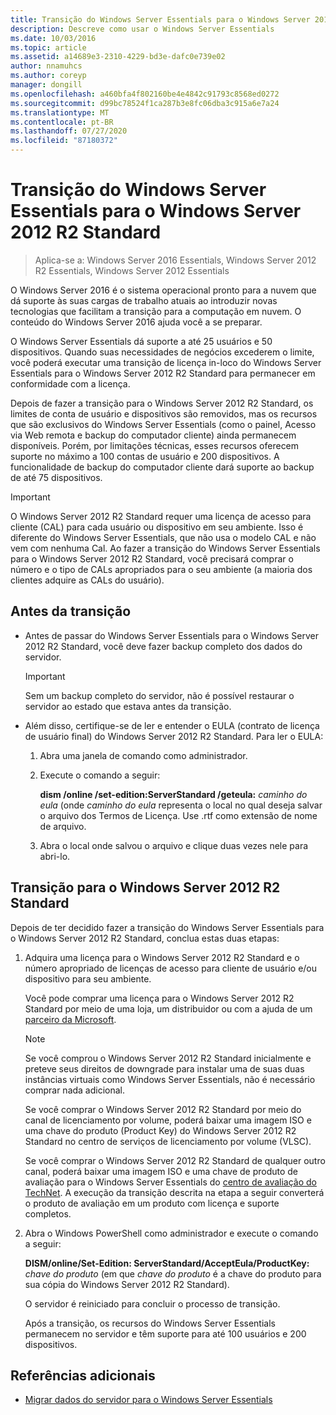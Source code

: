 ```yaml
---
title: Transição do Windows Server Essentials para o Windows Server 2012 R2 Standard
description: Descreve como usar o Windows Server Essentials
ms.date: 10/03/2016
ms.topic: article
ms.assetid: a14689e3-2310-4229-bd3e-dafc0e739e02
author: nnamuhcs
ms.author: coreyp
manager: dongill
ms.openlocfilehash: a460bfa4f802160be4e4842c91793c8568ed0272
ms.sourcegitcommit: d99bc78524f1ca287b3e8fc06dba3c915a6e7a24
ms.translationtype: MT
ms.contentlocale: pt-BR
ms.lasthandoff: 07/27/2020
ms.locfileid: "87180372"
---
```

# <a name="transition-from-windows-server-essentials-to-windows-server-2012-r2-standard"></a>Transição do Windows Server Essentials para o Windows Server 2012 R2 Standard

>Aplica-se a: Windows Server 2016 Essentials, Windows Server 2012 R2 Essentials, Windows Server 2012 Essentials

O Windows Server 2016 é o sistema operacional pronto para a nuvem que dá suporte às suas cargas de trabalho atuais ao introduzir novas tecnologias que facilitam a transição para a computação em nuvem. O conteúdo do Windows Server 2016 ajuda você a se preparar.

 O Windows Server Essentials dá suporte a até 25 usuários e 50 dispositivos. Quando suas necessidades de negócios excederem o limite, você poderá executar uma transição de licença in-loco do Windows Server Essentials para o Windows Server 2012 R2 Standard para permanecer em conformidade com a licença.

 Depois de fazer a transição para o Windows Server 2012 R2 Standard, os limites de conta de usuário e dispositivos são removidos, mas os recursos que são exclusivos do Windows Server Essentials (como o painel, Acesso via Web remota e backup do computador cliente) ainda permanecem disponíveis. Porém, por limitações técnicas, esses recursos oferecem suporte no máximo a 100 contas de usuário e 200 dispositivos. A funcionalidade de backup do computador cliente dará suporte ao backup de até 75 dispositivos.

> [!IMPORTANT]
>   O Windows Server 2012 R2 Standard requer uma licença de acesso para cliente (CAL) para cada usuário ou dispositivo em seu ambiente. Isso é diferente do Windows Server Essentials, que não usa o modelo CAL e não vem com nenhuma Cal. Ao fazer a transição do Windows Server Essentials para o Windows Server 2012 R2 Standard, você precisará comprar o número e o tipo de CALs apropriados para o seu ambiente (a maioria dos clientes adquire as CALs do usuário).

## <a name="before-the-transition"></a>Antes da transição

-   Antes de passar do Windows Server Essentials para o Windows Server 2012 R2 Standard, você deve fazer backup completo dos dados do servidor.

    > [!IMPORTANT]
    >  Sem um backup completo do servidor, não é possível restaurar o servidor ao estado que estava antes da transição.

-   Além disso, certifique-se de ler e entender o EULA (contrato de licença de usuário final) do Windows Server 2012 R2 Standard. Para ler o EULA:

    1.  Abra uma janela de comando como administrador.

    2.  Execute o comando a seguir:

         **dism /online /set-edition:ServerStandard /geteula:** *caminho do eula* (onde *caminho do eula* representa o local no qual deseja salvar o arquivo dos Termos de Licença. Use .rtf como extensão de nome de arquivo.

    3.  Abra o local onde salvou o arquivo e clique duas vezes nele para abri-lo.

## <a name="transition-to--windows-server-2012-r2-standard"></a>Transição para o Windows Server 2012 R2 Standard
 Depois de ter decidido fazer a transição do Windows Server Essentials para o Windows Server 2012 R2 Standard, conclua estas duas etapas:

1. Adquira uma licença para o Windows Server 2012 R2 Standard e o número apropriado de licenças de acesso para cliente de usuário e/ou dispositivo para seu ambiente.

    Você pode comprar uma licença para o Windows Server 2012 R2 Standard por meio de uma loja, um distribuidor ou com a ajuda de um [parceiro da Microsoft](https://pinpoint.microsoft.com/SelectCulture.aspx).

   > [!NOTE]
   >  Se você comprou o Windows Server 2012 R2 Standard inicialmente e preteve seus direitos de downgrade para instalar uma de suas duas instâncias virtuais como Windows Server Essentials, não é necessário comprar nada adicional.
   >
   >  Se você comprar o Windows Server 2012 R2 Standard por meio do canal de licenciamento por volume, poderá baixar uma imagem ISO e uma chave do produto (Product Key) do Windows Server 2012 R2 Standard no centro de serviços de licenciamento por volume (VLSC).
   >
   >  Se você comprar o Windows Server 2012 R2 Standard de qualquer outro canal, poderá baixar uma imagem ISO e uma chave de produto de avaliação para o Windows Server Essentials do [centro de avaliação do TechNet](https://technet.microsoft.com/evalcenter/jj659306.aspx). A execução da transição descrita na etapa a seguir converterá o produto de avaliação em um produto com licença e suporte completos.

2. Abra o Windows PowerShell como administrador e execute o comando a seguir:

    **DISM/online/Set-Edition: ServerStandard/AcceptEula/ProductKey:** *chave do produto* (em que *chave do produto* é a chave do produto para sua cópia do Windows Server 2012 R2 Standard).

    O servidor é reiniciado para concluir o processo de transição.

   Após a transição, os recursos do Windows Server Essentials permanecem no servidor e têm suporte para até 100 usuários e 200 dispositivos.

## <a name="additional-references"></a>Referências adicionais


-   [Migrar dados do servidor para o Windows Server Essentials](Migrate-Server-Data-to-Windows-Server-Essentials.md)

